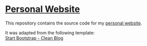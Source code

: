 # [Personal Website](https://andyehrenberg.github.io/Andrew-Ehrenberg/)

This repository contains the source code for my [personal website](https://andyehrenberg.github.io/Andrew-Ehrenberg/).

It was adapted from the following template:  
[Start Bootstrap - Clean Blog](https://startbootstrap.com/template-overviews/clean-blog/)
